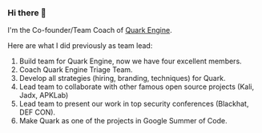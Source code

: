 ### Hi there 👋

<!--
**18z/18z** is a ✨ _special_ ✨ repository because its `README.md` (this file) appears on your GitHub profile.

Here are some ideas to get you started:

- 🔭 I’m currently working on ...
- 🌱 I’m currently learning ...
- 👯 I’m looking to collaborate on ...
- 🤔 I’m looking for help with ...
- 💬 Ask me about ...
- 📫 How to reach me: ...
- 😄 Pronouns: ...
- ⚡ Fun fact: ...
-->

I'm the Co-founder/Team Coach of [Quark Engine](https://github.com/quark-engine/quark-engine).

Here are what I did previously as team lead:
1. Build team for Quark Engine, now we have four excellent members.
2. Coach Quark Engine Triage Team. 
3. Develop all strategies (hiring, branding, techniques) for Quark.
4. Lead team to collaborate with other famous open source projects (Kali, Jadx, APKLab)
5. Lead team to present our work in top security conferences (Blackhat, DEF CON).
6. Make Quark as one of the projects in Google Summer of Code.

